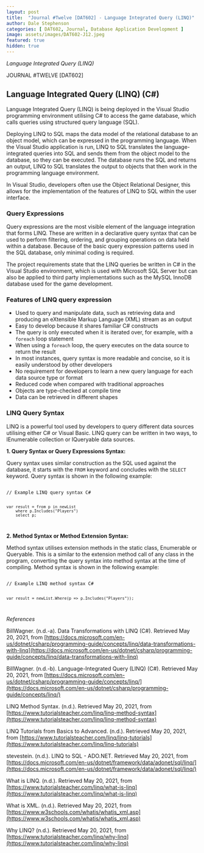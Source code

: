 ```yaml
---
layout: post
title:  "Journal #Twelve [DAT602] - Language Integrated Query (LINQ)" 
author: Dale Stephenson
categories: [ DAT602, Journal, Database Application Development ]
image: assets/images/DAT602-J12.jpeg
featured: true
hidden: true
---
```

<i>Language Integrated Query (LINQ)</i>

JOURNAL #TWELVE [DAT602]

<h2>Language Integrated Query (LINQ) (C#)</h2>

Language Integrated Query (LINQ) is being deployed in the Visual Studio programming environment utilising C# to access the game database, which calls queries using structured query language (SQL).
 
Deploying LINQ to SQL maps the data model of the relational database to an object model, which can be expressed in the programming language. When the Visual Studio application is run, LINQ to SQL translates the language-integrated queries into SQL and sends them from the object model to the database, so they can be executed. The database runs the SQL and returns an output, LINQ to SQL translates the output to objects that then work in the programming language environment.
 
In Visual Studio, developers often use the Object Relational Designer, this allows for the implementation of the features of LINQ to SQL within the user interface.
 
<h3>Query Expressions</h3>
 
Query expressions are the most visible element of the language integration that forms LINQ. These are written in a declarative query syntax that can be used to perform filtering, ordering, and grouping operations on data held within a database. Because of the basic query expression patterns used in the SQL database, only minimal coding is required.
 
The project requirements state that the LINQ queries be written in C# in the Visual Studio environment, which is used with Microsoft SQL Server but can also be applied to third party implementations such as the MySQL InnoDB database used for the game development.
 
<h3>Features of LINQ query expression</h3>
 
- Used to query and manipulate data, such as retrieving data and producing an eXtensible Markup Language (XML) stream as an output
- Easy to develop because it shares familiar C# constructs
- The query is only executed when it is iterated over, for example, with a <code>foreach</code> loop statement 
- When using a <code>foreach</code> loop, the query executes on the data source to return the result
- In most instances, query syntax is more readable and concise, so it is easily understood by other developers
- No requirement for developers to learn a new query language for each data source type or format
- Reduced code when compared with traditional approaches
- Objects are type-checked at compile time
- Data can be retrieved in different shapes 
 
<h3>LINQ Query Syntax</h3>
 
LINQ is a powerful tool used by developers to query different data sources utilising either C# or Visual Basic. LINQ query can be written in two ways, to IEnumerable collection or IQueryable data sources.
 
<b>1. Query Syntax or Query Expressions Syntax:</b>
 
Query syntax uses similar construction as the SQL used against the database, it starts with the <code>FROM</code> keyword and concludes with the <code>SELECT</code> keyword. Query syntax is shown in the following example:
 
<code>
// Example LINQ query syntax C#

    var result = from p in newList
        where p.Includes("Players")
        select p;
</code>
 
<b>2. Method Syntax or Method Extension Syntax:</b>
 
Method syntax utilises extension methods in the static class, Enumerable or Queryable. This is a similar to the extension method call of any class in the program, converting the query syntax into method syntax at the time of compiling. Method syntax is shown in the following example:
 
<code>
// Example LINQ method syntax C#

    var result = newList.Where(p => p.Includes("Players"));
</code>

<i>References</i>

BillWagner. (n.d.-a). Data Transformations with LINQ (C#). Retrieved May 20, 2021, from [https://docs.microsoft.com/en-us/dotnet/csharp/programming-guide/concepts/linq/data-transformations-with-linq](https://docs.microsoft.com/en-us/dotnet/csharp/programming-guide/concepts/linq/data-transformations-with-linq)

BillWagner. (n.d.-b). Language-Integrated Query (LINQ) (C#). Retrieved May 20, 2021, from [https://docs.microsoft.com/en-us/dotnet/csharp/programming-guide/concepts/linq/](https://docs.microsoft.com/en-us/dotnet/csharp/programming-guide/concepts/linq/)

LINQ Method Syntax. (n.d.). Retrieved May 20, 2021, from [https://www.tutorialsteacher.com/linq/linq-method-syntax](https://www.tutorialsteacher.com/linq/linq-method-syntax)

LINQ Tutorials from Basics to Advanced. (n.d.). Retrieved May 20, 2021, from [https://www.tutorialsteacher.com/linq/linq-tutorials](https://www.tutorialsteacher.com/linq/linq-tutorials)

stevestein. (n.d.). LINQ to SQL - ADO.NET. Retrieved May 20, 2021, from [https://docs.microsoft.com/en-us/dotnet/framework/data/adonet/sql/linq/](https://docs.microsoft.com/en-us/dotnet/framework/data/adonet/sql/linq/)

What is LINQ. (n.d.). Retrieved May 20, 2021, from [https://www.tutorialsteacher.com/linq/what-is-linq](https://www.tutorialsteacher.com/linq/what-is-linq)

What is XML. (n.d.). Retrieved May 20, 2021, from [https://www.w3schools.com/whatis/whatis_xml.asp](https://www.w3schools.com/whatis/whatis_xml.asp)

Why LINQ? (n.d.). Retrieved May 20, 2021, from [https://www.tutorialsteacher.com/linq/why-linq](https://www.tutorialsteacher.com/linq/why-linq)
